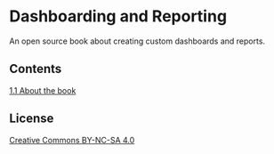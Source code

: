 # Dashboarding and Reporting
An open source book about creating custom dashboards and reports.

## Contents

[1.1 About the book](/Chapter%201%20-%20Introduction/1.1%20About%20the%20book.md)

## License
[Creative Commons BY-NC-SA 4.0](http://creativecommons.org/licenses/by-nc-sa/4.0/)

